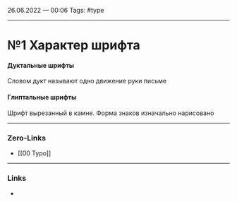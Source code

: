 26.06.2022 — 00:06
Tags: #type

---
# №1 Характер шрифта
#### Дуктальные шрифты
Словом дукт называют одно движение руки письме 


#### Глиптальные шрифты 
Шрифт вырезанный в камне. Форма знаков изначально нарисовано 

---
### Zero-Links
- [[00 Typo]]

---
### Links
- 